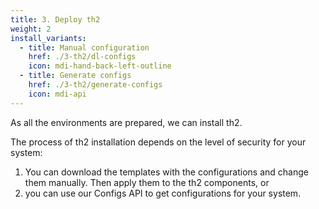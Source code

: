 ```yaml
---
title: 3. Deploy th2
weight: 2
install_variants:
  - title: Manual configuration
    href: ./3-th2/dl-configs
    icon: mdi-hand-back-left-outline
  - title: Generate configs
    href: ./3-th2/generate-configs
    icon: mdi-api
---
```


As all the environments are prepared, we can install th2.

<!--more-->

The process of th2 installation depends on the level of security for your system:


1. You can download the templates with the configurations and change them manually. Then apply them to the th2 components, or
2. you can use our Configs API to get configurations for your system. 

<recommendations :items="install_variants" ></recommendations>